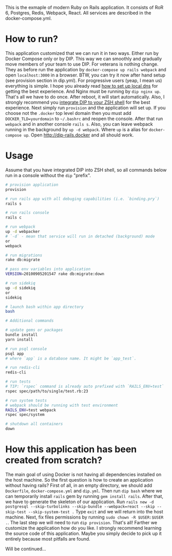 This is the exmaple of modern Ruby on Rails application. 
It consists of RoR 6, Postgres, Redis, Webpack, React. 
All services are described in the docker-compose.yml.

# How to run?

This application customized that we can run it in two ways. Either run by Docker Compose only or by DIP. 
This way we can smoothly and gradually move members of your team to use DIP. 
For veterans is nothing change. They as before run the application by `docker-compose up rails webpack` 
and open `localhost:3000` in a browser. 
BTW, you can try it now after hand setup (see provision section in dip.yml). 
For progressive users (yeap, I mean us) everything is simple. 
I hope you already read [how to set up local dns](https://github.com/bibendi/dip/tree/master/docs) for getting the best experience. 
And Nginx must be running by `dip nginx up`. That's all we have to do once. After reboot, it will start automatically.
Also, I strongly recommend you [integrate DIP to your ZSH shell](https://github.com/bibendi/dip#integration-with-shell) 
for the best experience. 
Next simply run `provision` and the application will set up.
If you choose not the `.docker` top level domain then you must add `DOCKER_TLD=yourdomain` to `~/.bashrc` and reopen the console.
After that run `webpack` and in another console `rails s`. 
Also, you can leave webpack running in the background by `up -d webpack`. Where `up` is a alias for `docker-compose up`. 
Open http://dip-rails.docker and all should work.

# Usage

Assume that you have integrated DIP into ZSH shell, 
so all commands below run in a console without the `dip` "prefix".

```sh
# provision application
provision

# run rails app with all debuging capabilities (i.e. `binding.pry`)
rails s

# run rails console
rails c

# run webpack
up -d webpacker
# `-d` - mean that service will run in detached (background) mode
or
webpack

# run migrations
rake db:migrate

# pass env variables into application
VERSION=20100905201547 rake db:migrate:down

# run sidekiq
up -d sidekiq
or
sidekiq

# launch bash within app directory
bash

# Additional commands

# update gems or packages
bundle install
yarn install

# run psql console
psql app
# where `app` is a database name. It might be `app_test`.

# run redis-cli
redis-cli

# run tests
# TIP: `rspec` command is already auto prefixed with `RAILS_ENV=test`
rspec spec/path/to/single/test.rb:23

# run system tests
# webpack should be running with test environment
RAILS_ENV=test webpack
rspec spec/system

# shutdown all containers
down
```

# How this application has been created from scratch?

The main goal of using Docker is not having all dependencies installed on the host machine. 
So the first question is how to create an application without having rails? 
First of all, in an empty directory, we should add `Dockerfile`, `docker-compose.yml` and `dip.yml`. 
Then run `dip bash` where we can temporarily install `rails` gem by running `gem install rails`. 
After that, we have to generate the skeleton of our application. 
Run `rails new -d postgresql --skip-turbolinks --skip-bundle --webpack=react --skip --skip-test --skip-system-test .` 
Type `exit` and we will return into the host machine. 
Next, fix files permissions by running `sudo chown -R $USER:$USER .`. 
The last step we will need to run `dip provision`. 
That's all! Farther we customize the application how do you like. 
I strongly recommend learning the source code of this application. 
Maybe you simply decide to pick up it entirely because most pitfalls are found.


Will be continued...
